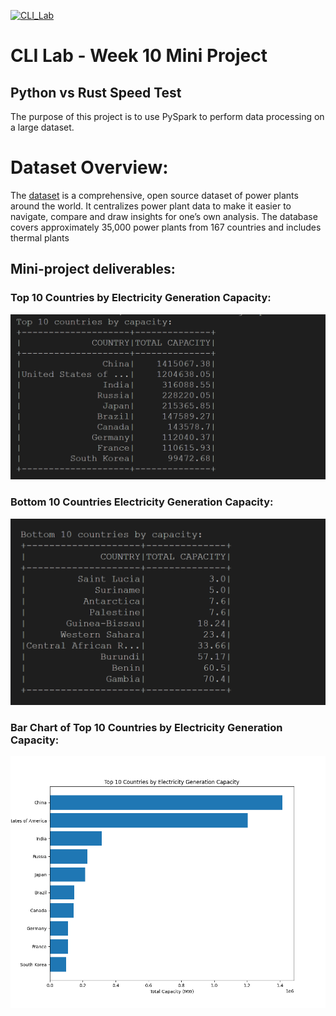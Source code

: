 [![CLI_Lab](https://github.com/nogibjj/oo46_Mini_Proj_W8/actions/workflows/cicd.yml/badge.svg)][def]

# CLI Lab - Week 10 Mini Project

## Python vs Rust Speed Test

The purpose of this project is to use PySpark to perform data processing on a large dataset.

# Dataset Overview:

The [dataset](https://wri-dataportal-prod.s3.amazonaws.com/manual/global_power_plant_database_v_1_3.zip) is a comprehensive, open source dataset of power plants around the world. It centralizes power plant data to make it easier to navigate, compare and draw insights for one’s own analysis. The database covers approximately 35,000 power plants from 167 countries and includes thermal plants

## Mini-project deliverables:

### Top 10 Countries by Electricity Generation Capacity:

![output1](reports/output1.png)

### Bottom 10 Countries Electricity Generation Capacity:

![output2](reports/output2.png)

### Bar Chart of Top 10 Countries by Electricity Generation Capacity:

![output3](reports/Figure_1.png)

[def]: https://github.com/nogibjj/oo46_Mini_Proj_W8/actions/workflows/cicd.yml
